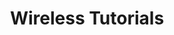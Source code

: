 ---
title: Wireless Tutorials
type: starred
icon: bi bi-folder
menu:
  main:
    weight: 3
    parent: Tutorials
---